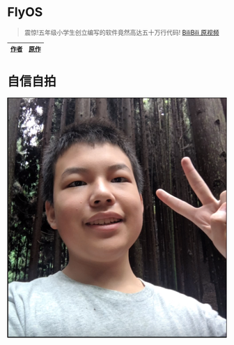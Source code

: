 # FlyOS

> 震惊!五年级小学生创立编写的软件竟然高达五十万行代码! [BiliBili 原视频](https://www.bilibili.com/video/BV1My4y1L7ft)

| [作者](https://github.com/xingyujie) | [原作](https://github.com/xingyujie/flyos) |
| ------------------------------------ | ------------------------------------------ |

# 自信自拍

![](作者/自拍.png)

